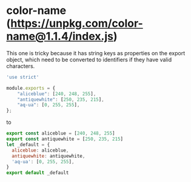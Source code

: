 # color-name (https://unpkg.com/color-name@1.1.4/index.js)

This one is tricky because it has string keys as properties on the export object, which need to be converted to identifiers if they have valid characters.

<!-- prettier-ignore -->
```js
'use strict'

module.exports = {
	"aliceblue": [240, 248, 255],
	"antiquewhite": [250, 235, 215],
	"aq-ua": [0, 255, 255],
};
```

to

```js
export const aliceblue = [240, 248, 255]
export const antiquewhite = [250, 235, 215]
let _default = {
  aliceblue: aliceblue,
  antiquewhite: antiquewhite,
  'aq-ua': [0, 255, 255],
}
export default _default
```

